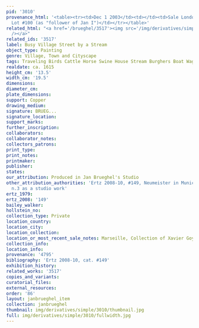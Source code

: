 ```yaml
---
pid: '3010'
provenance_html: '<table><tr><td>Dec 1 2003</td><td></td><td>Sale London Sotheby''s
  Lot #100 (as "follower of Jan I")</td></tr></table>'
related_html: "<a href='/brueghel/3517'><img src='/img/derivatives/simple/3517/thumbnail.jpg'
  /></a>"
related_ids: '3517'
label: Busy Village Street by a Stream
object_type: Painting
genre: Village, Town and Cityscape
tags: Traveling Birds Cattle Horse Swine House Stream Burghers Boat Wagon
realdate: ca. 1615
height_cm: '13.5'
width_cm: '19.5'
dimensions:
diameter_cm:
plate_dimensions:
support: Copper
drawing_medium:
signature: BRUEG...
signature_location:
support_marks:
further_inscription:
collaborators:
collaborator_notes:
collectors_patrons:
print_type:
print_notes:
printmaker:
publisher:
states:
our_attribution: Produced in Jan Brueghel's Studio
other_attribution_authorities: 'Ertz 2008-10, #149, Neumeister in Munich 2013, p.316,
  n.3 as a studio work'
ertz_1979:
ertz_2008: '149'
bailey_walker:
hollstein_no:
collection_type: Private
location_country:
location_city:
location_collection:
location_or_most_recent_sale_notes: Marseille, Collection of Xavier Goyet
collection_info:
location_info:
provenance: '4795'
bibliography: 'Ertz 2008-10, cat. #149'
exhibition_history:
related_works: '3517'
copies_and_variants:
curatorial_files:
external_resources:
order: '86'
layout: janbrueghel_item
collection: janbrueghel
thumbnail: img/derivatives/simple/3010/thumbnail.jpg
full: img/derivatives/simple/3010/fullwidth.jpg
---
```


